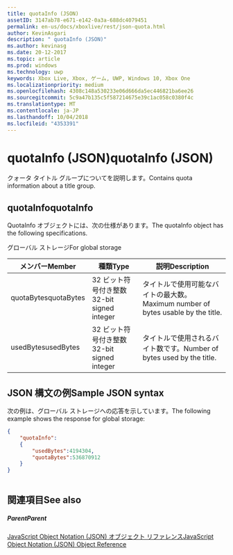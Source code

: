 ```yaml
---
title: quotaInfo (JSON)
assetID: 3147ab78-e671-e142-0a3a-688dc4079451
permalink: en-us/docs/xboxlive/rest/json-quota.html
author: KevinAsgari
description: " quotaInfo (JSON)"
ms.author: kevinasg
ms.date: 20-12-2017
ms.topic: article
ms.prod: windows
ms.technology: uwp
keywords: Xbox Live, Xbox, ゲーム, UWP, Windows 10, Xbox One
ms.localizationpriority: medium
ms.openlocfilehash: 4308c148a530233e06d666da5ec446821ba6ee26
ms.sourcegitcommit: 5c9a47b135c5f587214675e39c1ac058c0380f4c
ms.translationtype: MT
ms.contentlocale: ja-JP
ms.lasthandoff: 10/04/2018
ms.locfileid: "4353391"
---
```

# <a name="quotainfo-json"></a><span data-ttu-id="08fce-104">quotaInfo (JSON)</span><span class="sxs-lookup"><span data-stu-id="08fce-104">quotaInfo (JSON)</span></span>
<span data-ttu-id="08fce-105">クォータ タイトル グループについてを説明します。</span><span class="sxs-lookup"><span data-stu-id="08fce-105">Contains quota information about a title group.</span></span> 
<a id="ID4EN"></a>

 
## <a name="quotainfo"></a><span data-ttu-id="08fce-106">quotaInfo</span><span class="sxs-lookup"><span data-stu-id="08fce-106">quotaInfo</span></span>
 
<span data-ttu-id="08fce-107">QuotaInfo オブジェクトには、次の仕様があります。</span><span class="sxs-lookup"><span data-stu-id="08fce-107">The quotaInfo object has the following specifications.</span></span>
 
<span data-ttu-id="08fce-108">グローバル ストレージ</span><span class="sxs-lookup"><span data-stu-id="08fce-108">For global storage</span></span>
 
| <span data-ttu-id="08fce-109">メンバー</span><span class="sxs-lookup"><span data-stu-id="08fce-109">Member</span></span>| <span data-ttu-id="08fce-110">種類</span><span class="sxs-lookup"><span data-stu-id="08fce-110">Type</span></span>| <span data-ttu-id="08fce-111">説明</span><span class="sxs-lookup"><span data-stu-id="08fce-111">Description</span></span>| 
| --- | --- | --- | 
| <span data-ttu-id="08fce-112">quotaBytes</span><span class="sxs-lookup"><span data-stu-id="08fce-112">quotaBytes</span></span>| <span data-ttu-id="08fce-113">32 ビット符号付き整数</span><span class="sxs-lookup"><span data-stu-id="08fce-113">32-bit signed integer</span></span> | <span data-ttu-id="08fce-114">タイトルで使用可能なバイトの最大数。</span><span class="sxs-lookup"><span data-stu-id="08fce-114">Maximum number of bytes usable by the title.</span></span>| 
| <span data-ttu-id="08fce-115">usedBytes</span><span class="sxs-lookup"><span data-stu-id="08fce-115">usedBytes</span></span>| <span data-ttu-id="08fce-116">32 ビット符号付き整数</span><span class="sxs-lookup"><span data-stu-id="08fce-116">32-bit signed integer</span></span> | <span data-ttu-id="08fce-117">タイトルで使用されるバイト数です。</span><span class="sxs-lookup"><span data-stu-id="08fce-117">Number of bytes used by the title.</span></span>| 
  
<a id="ID4EXB"></a>

 
## <a name="sample-json-syntax"></a><span data-ttu-id="08fce-118">JSON 構文の例</span><span class="sxs-lookup"><span data-stu-id="08fce-118">Sample JSON syntax</span></span>
 
<span data-ttu-id="08fce-119">次の例は、グローバル ストレージへの応答を示しています。</span><span class="sxs-lookup"><span data-stu-id="08fce-119">The following example shows the response for global storage:</span></span>
 

```json
{
    "quotaInfo":
    {
        "usedBytes":4194304,
        "quotaBytes":536870912
    }
}
      
```

  
<a id="ID4ECC"></a>

 
## <a name="see-also"></a><span data-ttu-id="08fce-120">関連項目</span><span class="sxs-lookup"><span data-stu-id="08fce-120">See also</span></span>
 
<a id="ID4EEC"></a>

 
##### <a name="parent"></a><span data-ttu-id="08fce-121">Parent</span><span class="sxs-lookup"><span data-stu-id="08fce-121">Parent</span></span> 

[<span data-ttu-id="08fce-122">JavaScript Object Notation (JSON) オブジェクト リファレンス</span><span class="sxs-lookup"><span data-stu-id="08fce-122">JavaScript Object Notation (JSON) Object Reference</span></span>](atoc-xboxlivews-reference-json.md)

   